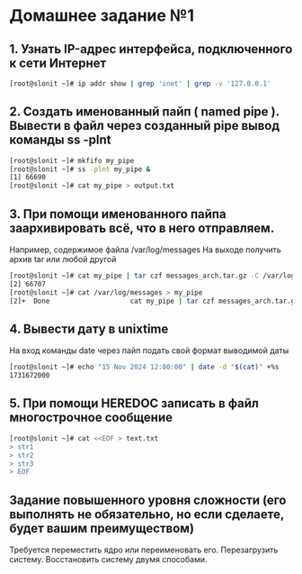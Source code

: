 # Домашнее задание №1

## 1. Узнать IP-адрес интерфейса, подключенного к сети Интернет
```sh
[root@slonit ~]# ip addr show | grep 'inet' | grep -v '127.0.0.1'
```
## 2. Создать именованный пайп ( named pipe ). Вывести в файл через созданный pipe вывод команды ss -plnt
```sh
[root@slonit ~]# mkfifo my_pipe
[root@slonit ~]# ss -plnt my_pipe &
[1] 66690
[root@slonit ~]# cat my_pipe > output.txt
```

## 3. При помощи именованного пайпа заархивировать всё, что в него отправляем.
Например, содержимое файла /var/log/messages
На выходе получить архив tar или любой другой
```sh
[root@slonit ~]# cat my_pipe | tar czf messages_arch.tar.gz -C /var/log messages &
[2] 66707
[root@slonit ~]# cat /var/log/messages > my_pipe
[2]+  Done                    cat my_pipe | tar czf messages_arch.tar.gz -C /var/log messages
```

## 4. Вывести дату в unixtime
На вход команды date через пайп подать свой формат выводимой даты
```sh
[root@slonit ~]# echo "15 Nov 2024 12:00:00" | date -d "$(cat)" +%s
1731672000
```

## 5. При помощи HEREDOC записать в файл многострочное сообщение
```sh
[root@slonit ~]# cat <<EOF > text.txt
> str1
> str2
> str3
> EOF
```


## Задание повышенного уровня сложности (его выполнять не обязательно, но если сделаете, будет вашим преимуществом)
Требуется переместить ядро или переименовать его. Перезагрузить систему.
Восстановить систему двумя способами.


```sh

```
